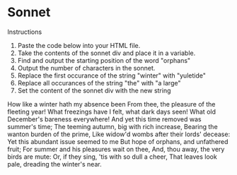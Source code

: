 # Sonnet
Instructions

1. Paste the code below into your HTML file. 
2. Take the contents of the sonnet div and place it in a variable. 
3. Find and output the starting position of the word "orphans" 
4. Output the number of characters in the sonnet. 
5. Replace the first occurance of the string "winter" with "yuletide"
6. Replace all occurances of the string "the" with "a large" 
7. Set the content of the sonnet div with the new string

<div id="sonnet"> 
 How like a winter hath my absence been 
 From thee, the pleasure of the fleeting year! 
 What freezings have I felt, what dark days seen! 
 What old December's bareness everywhere! 
 And yet this time removed was summer's time; 
 The teeming autumn, big with rich increase, 
 Bearing the wanton burden of the prime, 
 Like widow'd wombs after their lords' decease: 
 Yet this abundant issue seemed to me 
 But hope of orphans, and unfathered fruit; 
 For summer and his pleasures wait on thee, 
 And, thou away, the very birds are mute: 
  Or, if they sing, 'tis with so dull a cheer,    
  That leaves look pale, dreading the winter's near. 
</div>
